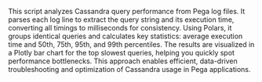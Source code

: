 This script analyzes Cassandra query performance from Pega log files. It parses each log line to extract the query string and its execution time, converting all timings to milliseconds for consistency. Using Polars, it groups identical queries and calculates key statistics: average execution time and 50th, 75th, 95th, and 99th percentiles. The results are visualized in a Plotly bar chart for the top slowest queries, helping you quickly spot performance bottlenecks. This approach enables efficient, data-driven troubleshooting and optimization of Cassandra usage in Pega applications.
